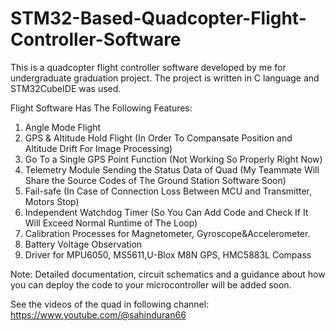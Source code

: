 # STM32-Based-Quadcopter-Flight-Controller-Software
This is a quadcopter flight controller software developed by me for undergraduate graduation project. The project is written in C language and STM32CubeIDE was used. 

Flight Software Has The Following Features:
1) Angle Mode Flight
2) GPS & Altitude Hold Flight (In Order To Compansate Position and Altitude Drift For Image Processing)
3) Go To a Single GPS Point Function (Not Working So Properly Right Now)
4) Telemetry Module Sending the Status Data of Quad (My Teammate Will Share the Source Codes of The Ground Station Software Soon)
5) Fail-safe (In Case of Connection Loss Between MCU and Transmitter, Motors Stop)
6) Independent Watchdog Timer (So You Can Add Code and Check If It Will Exceed Normal Runtime of The Loop)
7) Calibration Processes for Magnetometer, Gyroscope&Accelerometer.
8) Battery Voltage Observation 
9) Driver for MPU6050, MS5611,U-Blox M8N GPS, HMC5883L Compass

Note: Detailed documentation, circuit schematics and a guidance about how you can deploy the code to your microcontroller will be added soon.

See the videos of the quad in following channel: https://www.youtube.com/@sahinduran66
